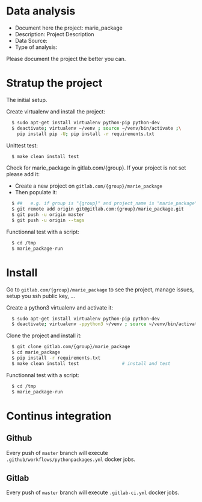 # Data analysis
- Document here the project: marie_package
- Description: Project Description
- Data Source:
- Type of analysis:

Please document the project the better you can.

# Stratup the project

The initial setup.

Create virtualenv and install the project:
```bash
  $ sudo apt-get install virtualenv python-pip python-dev
  $ deactivate; virtualenv ~/venv ; source ~/venv/bin/activate ;\
    pip install pip -U; pip install -r requirements.txt
```

Unittest test:
```bash
  $ make clean install test
```

Check for marie_package in gitlab.com/{group}.
If your project is not set please add it:

- Create a new project on `gitlab.com/{group}/marie_package`
- Then populate it:

```bash
  $ ##   e.g. if group is "{group}" and project_name is "marie_package"
  $ git remote add origin git@gitlab.com:{group}/marie_package.git
  $ git push -u origin master
  $ git push -u origin --tags
```

Functionnal test with a script:
```bash
  $ cd /tmp
  $ marie_package-run
```
# Install
Go to `gitlab.com/{group}/marie_package` to see the project, manage issues,
setup you ssh public key, ...

Create a python3 virtualenv and activate it:
```bash
  $ sudo apt-get install virtualenv python-pip python-dev
  $ deactivate; virtualenv -ppython3 ~/venv ; source ~/venv/bin/activate
```

Clone the project and install it:
```bash
  $ git clone gitlab.com/{group}/marie_package
  $ cd marie_package
  $ pip install -r requirements.txt
  $ make clean install test                # install and test
```
Functionnal test with a script:
```bash
  $ cd /tmp
  $ marie_package-run
``` 

# Continus integration
## Github 
Every push of `master` branch will execute `.github/workflows/pythonpackages.yml` docker jobs.
## Gitlab
Every push of `master` branch will execute `.gitlab-ci.yml` docker jobs.
